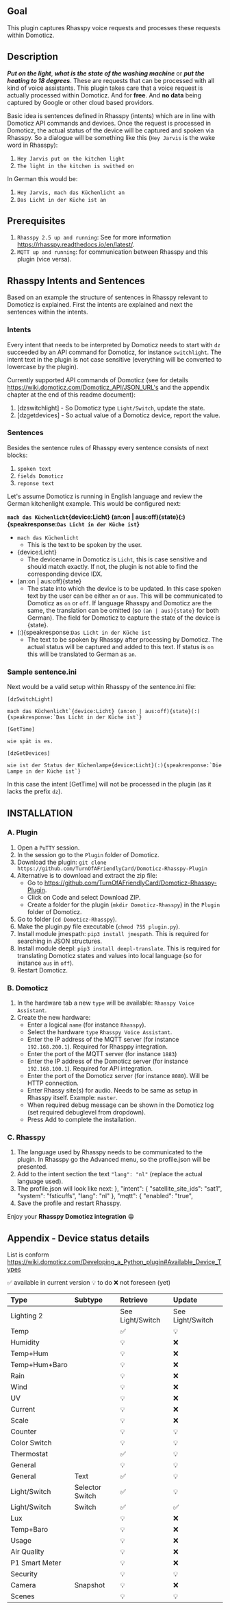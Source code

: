 ## Goal
This plugin captures Rhasspy voice requests and processes these requests within Domoticz.

## Description
**_Put on the light_**, **_what is the state of the washing machine_** or **_put the heating to 18 degrees_**.
These are requests that can be processed with all kind of voice assistants.
This plugin takes care that a voice request is actually processed within Domoticz.
And for **free**. And **no data** being captured by Google or other cloud based providors.

Basic idea is sentences defined in Rhasspy (intents) which are in line with Domoticz API commands and devices.
Once the request is processed in Domoticz, the actual status of the device will be captured and spoken via Rhasspy.
So a dialogue will be something like this (`Hey Jarvis` is the wake word in Rhasspy):

1. `Hey Jarvis put on the kitchen light`
2. `The light in the kitchen is swithed on`

In German this would be:

1. `Hey Jarvis, mach das Küchenlicht an`
2. `Das Licht in der Küche ist an`

## Prerequisites
1. `Rhasspy 2.5 up and running`: See for more information https://rhasspy.readthedocs.io/en/latest/.
2. `MQTT up and running`: for communication between Rhasspy and this plugin (vice versa).

## Rhasspy Intents and Sentences
Based on an example the structure of sentences in Rhasspy relevant to Domoticz is explained. First the intents are explained and next the sentences within the intents.
### Intents
Every intent that needs to be interpreted by Domoticz needs to start with `dz` succeeded by an API command for Domoticz, for instance `switchlight`. The intent text in the plugin
is not case sensitive (everything will be converted to lowercase by the plugin).

Currently supported API commands of Domoticz (see for details https://wiki.domoticz.com/Domoticz_API/JSON_URL's and the appendix chapter at the end of this readme document):
  1. [dzswitchlight] - So Domoticz type `Light/Switch`, update the state.
  2. [dzgetdevices] - So actual value of a Domoticz device, report the value.
### Sentences
Besides the sentence rules of Rhasspy every sentence consists of next blocks:
1. `spoken text`
2. `fields Domoticz`
3. `reponse text`

Let's assume Domoticz is running in English language and review the German kitchenlight example. This would be configured next:

**`mach das Küchenlicht`{device:Licht} (an:on | aus:off){state}(:){speakresponse:`Das Licht in der Küche ist`}**

- `mach das Küchenlicht`
  * This is the text to be spoken by the user.
- {device:Licht}
  * The devicename in Domoticz is `Licht`, this is case sensitive and should match exactly. If not, the plugin is not able to find the corresponding device IDX.
- (an:on | aus:off){state}
  * The state into which the device is to be updated. In this case spoken text by the user can be either `an` or `aus`.
This will be communicated to Domoticz as `on` or `off`. If language Rhasspy and Domoticz are the same, the translation can be omitted (so `(an | aus){state}` for both German). The field for Domoticz to capture the state of the device is {state}.
- (:){speakresponse:`Das Licht in der Küche ist`
  * The text to be spoken by Rhasspy after processing by Domoticz. The actual status will be captured and added to this text. If status is `on` this will be translated to German as `an`.
### Sample sentence.ini
Next would be a valid setup within Rhasspy of the sentence.ini file:

    [dzSwitchLight]

    mach das Küchenlicht`{device:Licht} (an:on | aus:off){state}(:){speakresponse:`Das Licht in der Küche ist`}

    [GetTime]

    wie spät is es.

    [dzGetDevices]

    wie ist der Status der Küchenlampe{device:Licht}(:){speakresponse:`Die Lampe in der Küche ist`}

In this case the intent [GetTime] will not be processed in the plugin (as it lacks the prefix `dz`).

## INSTALLATION
### A. Plugin
1. Open a `PuTTY` session.
2. In the session go to the `Plugin` folder of Domoticz.
3. Download the plugin: `git clone https://github.com/TurnOfAFriendlyCard/Domoticz-Rhasspy-Plugin`
4. Alternative is to download and extract the zip file:
   - Go to https://github.com/TurnOfAFriendlyCard/Domoticz-Rhasspy-Plugin.
   - Click on Code and select Download ZIP.
   - Create a folder for the plugin (`mkdir Domoticz-Rhasspy`) in the `Plugin` folder of Domoticz.
5. Go to folder (`cd Domoticz-Rhasspy`).
6. Make the plugin.py file executable (`chmod 755 plugin.py`).
7. Install module jmespath: `pip3 install jmespath`. This is required for searching in JSON structures.
8. Install module deepl: `pip3 install deepl-translate`. This is required for translating Domoticz states and values into local language (so for instance `aus` in `off`).
9. Restart Domoticz.

### B. Domoticz
1. In the hardware tab a new `type` will be available: `Rhasspy Voice Assistant`.
2. Create the new hardware:
   - Enter a logical `name` (for instance `Rhasspy`).
   - Select the hardware `type` `Rhasspy Voice Assistant`.
   - Enter the IP address of the MQTT server (for instance `192.168.200.1`). Required for Rhasppy integration.
   - Enter the port of the MQTT server (for instance `1883`)
   - Enter the IP address of the Domoticz server (for instance `192.168.100.1`). Required for API integration.
   - Enter the port of the Domoticz server (for instance `8080`). Will be HTTP connection.
   - Enter Rhassy site(s) for audio. Needs to be same as setup in Rhasspy itself. Example: `master`.
   - When required debug message can be shown in the Domoticz log (set required debuglevel from dropdown).
   - Press Add to complete the installation.

### C. Rhasspy
1. The language used by Rhasspy needs to be communicated to the plugin. In Rhasspy go the Advanced menu, so the profile.json will be presented.
2. Add to the intent section the text `"lang": "nl"` (replace the actual language used).
3. The profile.json will look like next:
    },
    "intent": {
        "satellite_site_ids": "sat1",
        "system": "fsticuffs",
        "lang": "nl"
    },
    "mqtt": {
        "enabled": "true",
4. Save the profile and restart Rhasspy.
  
Enjoy your **Rhasspy Domoticz integration** 😁

## Appendix - Device status details
List is conform https://wiki.domoticz.com/Developing_a_Python_plugin#Available_Device_Types

✅ available in current version
💡 to do
❌ not foreseen (yet)

| Type | Subtype | Retrieve | Update |
| :--- | :--- | :--- | :--- |
| Lighting 2 |  | See Light/Switch | See Light/Switch |
| Temp |  | ✅ | 💡 |
| Humidity |  | 💡 | ❌ |
| Temp+Hum |  | 💡 | ❌ |
| Temp+Hum+Baro |  | 💡 | ❌ |
| Rain |  | 💡 | ❌ |
| Wind |  | 💡 | ❌ |
| UV |  | 💡 | ❌ |
| Current |  | 💡 | ❌ |
| Scale |  | 💡 | ❌ |
| Counter |  | 💡 | 💡 |
| Color Switch  |  | 💡 | 💡 |
| Thermostat  |  | ✅ | 💡 |
| General  |  | 💡 | 💡 |
| General  | Text | ✅ | 💡 |
| Light/Switch | Selector Switch | ✅ | 💡 |
| Light/Switch | Switch | ✅ | ✅ |
| Lux  |  | 💡 | ❌ |
| Temp+Baro  |  | 💡 | ❌ |
| Usage  |  | 💡 | ❌ |
| Air Quality |  | 💡 | ❌ |
| P1 Smart Meter  |  | 💡 | ❌ |
| Security  |  | 💡 | 💡 |
| Camera  | Snapshot | 💡 | ❌ |
| Scenes  |  | 💡 | 💡 |
